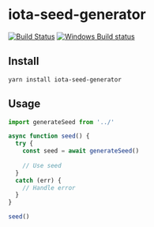 # iota-seed-generator

[![Build Status](https://travis-ci.org/bmavity/iota-seed-generator.svg?branch=master)](https://travis-ci.org/bmavity/iota-seed-generator) [![Windows Build status](https://ci.appveyor.com/api/projects/status/9hxct3gc6q8fae68/branch/master?svg=true)](https://ci.appveyor.com/project/BrianMavity/iota-seed-generator/branch/master)


## Install
`yarn install iota-seed-generator`

## Usage
```javascript
import generateSeed from '../'

async function seed() {
  try {
    const seed = await generateSeed()
    
    // Use seed
  }
  catch (err) {
    // Handle error
  }
}

seed()
```
